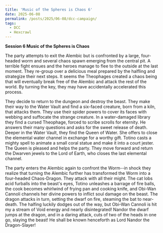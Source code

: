 ```yaml
---
title: 'Music of the Spheres is Chaos 6'
date: 2025-06-08
permalink: /posts/2025/06-08/dcc-campaign/
tags:
  - DCC
  - Hexcrawl
---
```


**Session 6 Music of the Spheres is Chaos**

The party attempts to exit the Alembic but is confronted by a large, four-headed worm and several chaos spawn emerging from the central pit. A terrible fight ensues and the heroes manage to flee to the outside at the last moment. They re-group over a delicious meal prepared by the halfling and strategize their next steps. It seems the Theophages created a chaos being that will eventually break free of the Alembic and attack the rest of the world. By turning the key, they may have accidentally accelerated this process.

They decide to return to the dungeon and destroy the beast. They make their way to the Water Vault and find a six-faced creature, born from a kiln, that attacks them. They use their spider powers to cover its faces with webbing and suffocate the strange creature. In a water-damaged library they find a cursed Theophage, forced to scribe scrolls for eternity. He answers their many questions and asks for the sweet release of death. Deeper in the Water Vault, they find the Queen of Water. She offers to close the elemental water channel in exchange for a worthy gift. Totino casts a mighty spell to animate a small coral statue and make it into a court jester. The Queen is pleased and helps the party. They move forward and return the Dwarven jewels to the Lord of Earth, who closes the last elemental channel.

The party enters the Alembic again to confront the Worm--in shock they realize that turning the Alembic further has transformed the Worm into a four-headed Chaos-Dragon. They attack with all their might. The cat lobs acid furballs into the beast's eyes, Totino unleashes a barrage of fire balls, the cook becomes whirlwind of frying pan and cooking knife, and Obi-Wan Cannoli channels her divine powers to inflict soul damage on the beast. The dragon attacks in turn, setting the dwarf on fire, steaming the bat to near-death. The halfing luckily dodges out of the way, but Obi-Wan Cannoli is hit my a stream of Void energy and nearly disintegrated! Nandor the dwarf jumps at the dragon, and in a daring attack, cuts of two of the heads in one go, slaying the beast! He shall be known henceforth as Lord Nandor the Dragon-Slayer!


